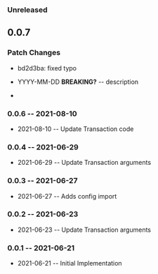 ### Unreleased

## 0.0.7

### Patch Changes

- bd2d3ba: fixed typo

- YYYY-MM-DD **BREAKING?** -- description
-

### 0.0.6 -- 2021-08-10

- 2021-08-10 -- Update Transaction code

### 0.0.4 -- 2021-06-29

- 2021-06-29 -- Update Transaction arguments

### 0.0.3 -- 2021-06-27

- 2021-06-27 -- Adds config import

### 0.0.2 -- 2021-06-23

- 2021-06-23 -- Update Transaction arguments

### 0.0.1 -- 2021-06-21

- 2021-06-21 -- Initial Implementation
